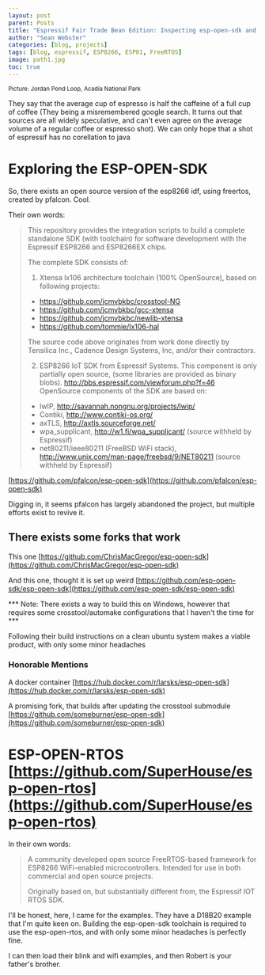 ```yaml
---
layout: post
parent: Posts
title: "Espressif Fair Trade Bean Edition: Inspecting esp-open-sdk and esp-open-rtos"
author: "Sean Webster"
categories: [blog, projects]
tags: [blog, espressif, ESP8266, ESP01, FreeRTOS]
image: path1.jpg
toc: true
---
```

<sup>Picture: Jordan Pond Loop, Acadia National Park</sup>

They say that the average cup of espresso is half the caffeine of a full cup of coffee (They being a misremembered google search.
It turns out that sources are all widely speculative, and can't even agree on the average volume of a regular coffee or espresso shot). 
We can only hope that a shot of espressif has no corellation to java


# Exploring the ESP-OPEN-SDK
So, there exists an open source version of the esp8266 idf, using freertos, created by pfalcon. Cool.

Their own words:
>This repository provides the integration scripts to build a complete standalone SDK (with toolchain) for software development with the Espressif ESP8266 and ESP8266EX chips.
>
>The complete SDK consists of:
>
>1. Xtensa lx106 architecture toolchain (100% OpenSource), based on following projects:
>* https://github.com/jcmvbkbc/crosstool-NG
>* https://github.com/jcmvbkbc/gcc-xtensa
>* https://github.com/jcmvbkbc/newlib-xtensa
>* https://github.com/tommie/lx106-hal
>
>The source code above originates from work done directly by Tensilica Inc., Cadence Design Systems, Inc, and/or their contractors.
>
>2. ESP8266 IoT SDK from Espressif Systems. This component is only partially open source, (some libraries are provided as binary blobs).
>http://bbs.espressif.com/viewforum.php?f=46
>OpenSource components of the SDK are based on:
>
>* lwIP, http://savannah.nongnu.org/projects/lwip/
>* Contiki, http://www.contiki-os.org/
>* axTLS, http://axtls.sourceforge.net/
>* wpa_supplicant, http://w1.fi/wpa_supplicant/ (source withheld by Espressif)
>* net80211/ieee80211 (FreeBSD WiFi stack), http://www.unix.com/man-page/freebsd/9/NET80211 (source withheld by Espressif)

[https://github.com/pfalcon/esp-open-sdk](https://github.com/pfalcon/esp-open-sdk)

Digging in, it seems pfalcon has largely abandoned the project, but multiple efforts exist to revive it.


## There exists some forks that work
This one [https://github.com/ChrisMacGregor/esp-open-sdk](https://github.com/ChrisMacGregor/esp-open-sdk)

And this one, thought it is set up weird [https://github.com/esp-open-sdk/esp-open-sdk](https://github.com/esp-open-sdk/esp-open-sdk)

*** Note: There exists a way to build this on Windows, however that requires some crosstool/automake configurations that I haven't the time for ***

Following their build instructions on a clean ubuntu system makes a viable product, with only some minor headaches

### Honorable Mentions
A docker container [https://hub.docker.com/r/larsks/esp-open-sdk](https://hub.docker.com/r/larsks/esp-open-sdk)

A promising fork, that builds after updating the crosstool submodule [https://github.com/someburner/esp-open-sdk](https://github.com/someburner/esp-open-sdk)

# ESP-OPEN-RTOS [https://github.com/SuperHouse/esp-open-rtos](https://github.com/SuperHouse/esp-open-rtos)
In their own words:
> A community developed open source FreeRTOS-based framework for ESP8266 WiFi-enabled microcontrollers. Intended for use in both commercial and open source projects.
>
> Originally based on, but substantially different from, the Espressif IOT RTOS SDK.
 
I'll be honest, here, I came for the examples. They have a D18B20 example that I'm quite keen on. Building the esp-open-sdk
toolchain is required to use the esp-open-rtos, and with only some minor headaches is perfectly fine.

I can then load their blink and wifi examples, and then Robert is your father's brother.